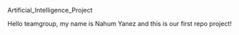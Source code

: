 <p>Artificial_Intelligence_Project</p>
<p>Hello teamgroup, my name is Nahum Yanez and this is our first repo project!
</p>
